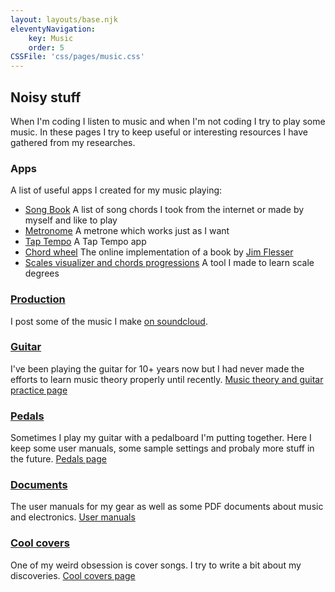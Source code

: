 ```yaml
---
layout: layouts/base.njk
eleventyNavigation:
    key: Music
    order: 5
CSSFile: 'css/pages/music.css'
---
```


## Noisy stuff

When I'm coding I listen to music and when I'm not coding I try to play some music. In these pages I try to keep useful or interesting resources I have gathered from my researches.

### Apps

A list of useful apps I created for my music playing:

- [Song Book](https://apps.statox.fr/songbook) A list of song chords I took from the internet or made by myself and like to play
- [Metronome](https://apps.statox.fr/metronome) A metrone which works just as I want
- [Tap Tempo](https://apps.statox.fr/taptempo) A Tap Tempo app
- [Chord wheel](https://apps.statox.fr/chordwheel) The online implementation of a book by [Jim Flesser](https://chordwheel.com/)
- [Scales visualizer and chords progressions](https://apps.statox.fr/scales) A tool I made to learn scale degrees

### [Production](https://soundcloud.com/statox/tracks)

I post some of the music I make [on soundcloud](https://soundcloud.com/statox/tracks).

### [Guitar](/guitar/)

I've been playing the guitar for 10+ years now but I had never made the efforts to learn music theory properly until recently.
[Music theory and guitar practice page](/guitar/)

### [Pedals](/pedals/)

Sometimes I play my guitar with a pedalboard I'm putting together. Here I keep some user manuals, some sample settings and probaly more stuff in the future.
[Pedals page](/pedals/)

### [Documents](/user_manuals/)

The user manuals for my gear as well as some PDF documents about music and electronics.
[User manuals](/user_manuals/)

### [Cool covers](/coolcovers/)

One of my weird obsession is cover songs. I try to write a bit about my discoveries.
[Cool covers page](/coolcovers/)
